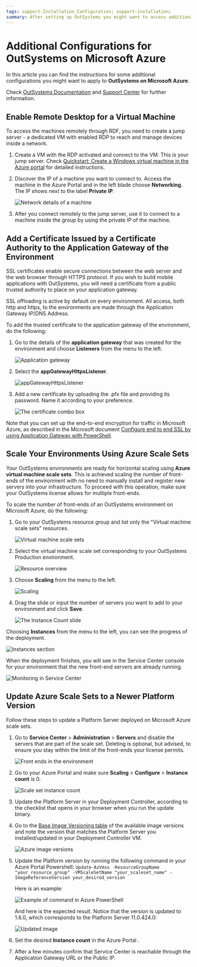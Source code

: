 ```yaml
---
tags: support-Installation_Configuration; support-installation;
summary: After setting up OutSystems you might want to access additional configurations, such as Remote Desktop access, SSL certificates or the environment scaling.
---
```


# Additional Configurations for OutSystems on Microsoft Azure

In this article you can find the instructions for some additional configurations you might want to apply to **OutSystems on Microsoft Azure**.

Check [OutSystems Documentation](https://success.outsystems.com/Documentation) and [Support Center](https://success.outsystems.com/Support) for further information.

## Enable Remote Desktop for a Virtual Machine

To access the machines remotely through RDF, you need to create a jump server - a dedicated VM with enabled RDP to reach and manage devices inside a network.

1. Create a VM with the RDP activated and connect to the VM. This is your jump server. Check [Quickstart: Create a Windows virtual machine in the Azure portal](<https://docs.microsoft.com/en-us/azure/virtual-machines/windows/quick-create-portal>) for detailed instructions.

1. Discover the IP of a machine you want to connect to. Access the machine in the Azure Portal and in the left blade choose **Networking**. The IP shows next to the label **Private IP**.

    ![Network details of a machine](images/additconf-private-ip.png?width=500)  

1. After you connect remotely to the jump server, use it to connect to a machine inside the group by using the private IP of the machine.

## Add a Certificate Issued by a Certificate Authority to the Application Gateway of the Environment

SSL certificates enable secure connections between the web server and the web browser through HTTPS protocol. If you wish to build mobile applications with OutSystems, you will need a certificate from a public trusted authority to place on your application gateway.

SSL offloading is active by default on every environment. All access, both http and https, to the environments are made through the Application Gateway IP/DNS Address.

To add the trusted certificate to the application gateway of the environment, do the following:

1. Go to the details of the **application gateway** that was created for the environment and choose **Listeners** from the menu to the left.

    ![Application gateway](images/additconf-image12.png?width=700)  

1. Select the **appGatewayHttpsListener**.

    ![appGatewayHttpsListener](images/additconf-image20.png?width=700)  

1. Add a new certificate by uploading the .pfx file and providing its password. Name it according to your preference.

    ![The certificate combo box](images/additconf-image11.png)

Note that you can set up the end-to-end encryption for traffic in Microsoft Azure, as described in the Microsoft document [Configure end to end SSL by using Application Gateway with PowerShell](https://docs.microsoft.com/en-us/azure/application-gateway/application-gateway-end-to-end-ssl-powershell).

## Scale Your Environments Using Azure Scale Sets

Your OutSystems environments are ready for horizontal scaling using **Azure virtual machine scale sets**. This is achieved scaling the number of front-ends of the environment with no need to manually install and register new servers into your infrastructure. To proceed with this operation, make sure your OutSystems license allows for multiple front-ends.

To scale the number of front-ends of an OutSystems environment on Microsoft Azure, do the following:

1. Go to your OutSystems resource group and list only the "Virtual machine scale sets" resources.

    ![Virtual machine scale sets](images/additconf-image6.png?width=700)  

1. Select the virtual machine scale set corresponding to your OutSystems Production environment.

    ![Resource overview](images/additconf-image2.png?width=700)

1. Choose **Scaling** from the menu to the left.

    ![Scaling](images/additconf-image5.png?width=700)  

1. Drag the slide or input the number of servers you want to add to your environment and click **Save**.

    ![The Instance Count slide](images/additconf-image3.png?width=700)

Choosing **Instances** from the menu to the left, you can see the progress of the deployment.

![Instances section](images/additconf-image1.png?width=700)

When the deployment finishes, you will see in the Service Center console for your environment that the new front-end servers are already running.

![Monitoring in Service Center](images/additconf-image25.png?width=700)

## Update Azure Scale Sets to a Newer Platform Version

Follow these steps to update a Platform Server deployed on Microsoft Azure scale sets.

1. Go to **Service Center** > **Administration** > **Servers** and disable the servers that are part of the scale set. Deleting is optional, but advised, to ensure you stay within the limit of the front-ends your license permits.

    ![Front ends in the environment](images/azure-scale-sets-delete-env.png?width=700)

1. Go to your Azure Portal and make sure **Scaling** > **Configure** > **Instance count** is 0.

    ![Scale set instance count](images/azure-scale-sets-instance-count.png?width=700)

1. Update the Platform Server in your Deployment Controller, according to the checklist that opens in your browser when you run the update binary.

1. Go to the [Base Image Versioning table](<https://github.com/OutSystems/AzureARMTemplates/#base-image-versioning>) of the available image versions and note the version that matches the Platform Server you installed/updated in your Deployment Controller VM.

    ![Azure image versions](images/azure-image-versions.png?width=700)

1. Update the Platform version by running the following command in your Azure Portal Powershell: `Update-AzVmss -ResourceGroupName "your_resource_group" -VMScaleSetName "your_scaleset_name" -ImageReferenceVersion your_desired_version`

    Here is an example:

    ![Example of command in Azure PowerShell](images/azure-powershell-image-update.png?width=700)

    And here is the expected result. Notice that the version is updated to 1.6.0, which corresponds to the Platform Server 11.0.424.0:

    ![Updated image](images/azure-updated-image.png?width=700)

1. Set the desired **Instance count** in the Azure Portal .

1. After a few minutes confirm that Service Center is reachable through the Application Gateway URL or the Public IP.
